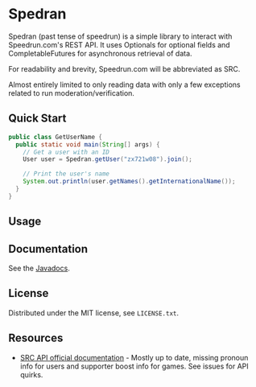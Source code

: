 # Spedran

Spedran (past tense of speedrun) is a simple library to interact with Speedrun.com's REST API.
It uses Optionals for optional fields and CompletableFutures for asynchronous retrieval of data.

For readability and brevity, Speedrun.com will be abbreviated as SRC.

Almost entirely limited to only reading data with only a few exceptions related to run moderation/verification.

## Quick Start

```java
public class GetUserName {
  public static void main(String[] args) {
    // Get a user with an ID
    User user = Spedran.getUser("zx721w08").join();

    // Print the user's name
    System.out.println(user.getNames().getInternationalName());
  }
}
```

## Usage

## Documentation

See the [Javadocs](https://treescrub.github.io/Spedran/javadoc/).

## License

Distributed under the MIT license, see `LICENSE.txt`.

## Resources

* [SRC API official documentation](https://github.com/speedruncomorg/api/) - Mostly up to date, missing pronoun info for users and supporter boost info for games. See issues for API quirks.
